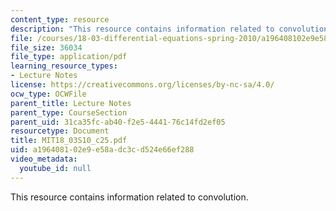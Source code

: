 ```yaml
---
content_type: resource
description: "This resource contains information related to convolution. \r\n\r\n"
file: /courses/18-03-differential-equations-spring-2010/a196408102e9e58adc3cd524e66ef288_MIT18_03S10_c25.pdf
file_size: 36034
file_type: application/pdf
learning_resource_types:
- Lecture Notes
license: https://creativecommons.org/licenses/by-nc-sa/4.0/
ocw_type: OCWFile
parent_title: Lecture Notes
parent_type: CourseSection
parent_uid: 31ca35fc-ab40-f2e5-4441-76c14fd2ef05
resourcetype: Document
title: MIT18_03S10_c25.pdf
uid: a1964081-02e9-e58a-dc3c-d524e66ef288
video_metadata:
  youtube_id: null
---
```

This resource contains information related to convolution. 

